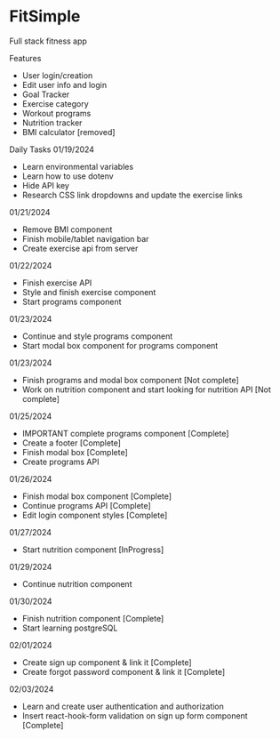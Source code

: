 # FitSimple
 Full stack fitness app

Features
- User login/creation
- Edit user info and login
- Goal Tracker
- Exercise category
- Workout programs
- Nutrition tracker
- BMI calculator [removed]

Daily Tasks
01/19/2024
- Learn environmental variables
- Learn how to use dotenv
- Hide API key
- Research CSS link dropdowns and update the exercise links

01/21/2024
- Remove BMI component
- Finish mobile/tablet navigation bar
- Create exercise api from server

01/22/2024
- Finish exercise API
- Style and finish exercise component
- Start programs component

01/23/2024
- Continue and style programs component
- Start modal box component for programs component

01/23/2024
- Finish programs and modal box component [Not complete]
- Work on nutrition component and start looking for nutrition API [Not complete]

01/25/2024
- IMPORTANT complete programs component [Complete]
- Create a footer [Complete]
- Finish modal box [Complete]
- Create programs API

01/26/2024
- Finish modal box component [Complete]
- Continue programs API [Complete]
- Edit login component styles [Complete]

01/27/2024
- Start nutrition component [InProgress]

01/29/2024
- Continue nutrition component

01/30/2024
- Finish nutrition component [Complete]
- Start learning postgreSQL

02/01/2024
- Create sign up component & link it [Complete]
- Create forgot password component & link it [Complete]

02/03/2024
- Learn and create user authentication and authorization
- Insert react-hook-form validation on sign up form component [Complete]